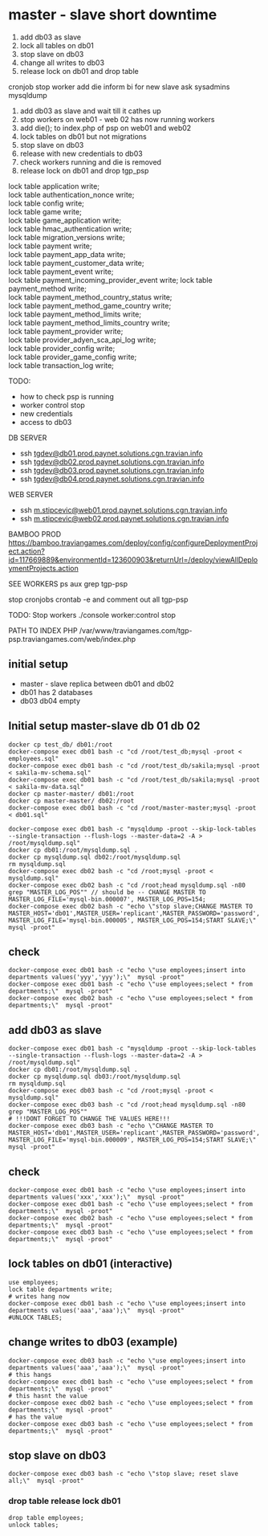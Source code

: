 # master - slave short downtime
1. add db03 as slave
2. lock all tables on db01
3. stop slave on db03
4. change all writes to db03
5. release lock on db01 and drop table

cronjob
stop worker
add die
inform bi for new slave
ask sysadmins mysqldump

1. add db03 as slave and wait till it cathes up
2. stop workers on web01 - web 02 has now running workers
3. add die(); to index.php of psp on web01 and web02
4. lock tables on db01 but not migrations
5. stop slave on db03
6. release with new credentials to db03
7. check workers running and die is removed
8. release lock on db01 and drop tgp_psp


lock table application write;                     
lock table authentication_nonce write;            
lock table config write;                          
lock table game write;                            
lock table game_application write;                
lock table hmac_authentication write;             
lock table migration_versions write;              
lock table payment write;                         
lock table payment_app_data write;                
lock table payment_customer_data write;           
lock table payment_event write;                   
lock table payment_incoming_provider_event write; 
lock table payment_method write;                  
lock table payment_method_country_status write;   
lock table payment_method_game_country write;     
lock table payment_method_limits write;           
lock table payment_method_limits_country  write;  
lock table payment_provider write;                
lock table provider_adyen_sca_api_log write;      
lock table provider_config write;                 
lock table provider_game_config  write;           
lock table transaction_log  write;                





TODO: 
- how to check psp is running 
- worker control stop
- new credentials
- access to db03


DB SERVER 
- ssh tgdev@db01.prod.paynet.solutions.cgn.travian.info 
- ssh tgdev@db02.prod.paynet.solutions.cgn.travian.info 
- ssh tgdev@db03.prod.paynet.solutions.cgn.travian.info 
- ssh tgdev@db04.prod.paynet.solutions.cgn.travian.info 

WEB SERVER
- ssh m.stipcevic@web01.prod.paynet.solutions.cgn.travian.info
- ssh m.stipcevic@web02.prod.paynet.solutions.cgn.travian.info

BAMBOO PROD
https://bamboo.traviangames.com/deploy/config/configureDeploymentProject.action?id=117669889&environmentId=123600903&returnUrl=/deploy/viewAllDeploymentProjects.action

SEE WORKERS
ps aux  grep tgp-psp

stop cronjobs
crontab -e and comment out all tgp-psp

TODO: Stop workers
./console worker:control stop 

PATH TO INDEX PHP
/var/www/traviangames.com/tgp-psp.traviangames.com/web/index.php




## initial setup
- master - slave replica between db01 and db02
- db01 has 2 databases
- db03 db04 empty

## Initial setup master-slave db 01 db 02
```
docker cp test_db/ db01:/root
docker-compose exec db01 bash -c "cd /root/test_db;mysql -proot < employees.sql"
docker-compose exec db01 bash -c "cd /root/test_db/sakila;mysql -proot < sakila-mv-schema.sql"
docker-compose exec db01 bash -c "cd /root/test_db/sakila;mysql -proot < sakila-mv-data.sql"
docker cp master-master/ db01:/root
docker cp master-master/ db02:/root
docker-compose exec db01 bash -c "cd /root/master-master;mysql -proot < db01.sql"

docker-compose exec db01 bash -c "mysqldump -proot --skip-lock-tables --single-transaction --flush-logs --master-data=2 -A > /root/mysqldump.sql"
docker cp db01:/root/mysqldump.sql .
docker cp mysqldump.sql db02:/root/mysqldump.sql
rm mysqldump.sql
docker-compose exec db02 bash -c "cd /root;mysql -proot < mysqldump.sql"
docker-compose exec db02 bash -c "cd /root;head mysqldump.sql -n80  grep "MASTER_LOG_POS"" // should be -- CHANGE MASTER TO MASTER_LOG_FILE='mysql-bin.000007', MASTER_LOG_POS=154;
docker-compose exec db02 bash -c "echo \"stop slave;CHANGE MASTER TO MASTER_HOST='db01',MASTER_USER='replicant',MASTER_PASSWORD='password', MASTER_LOG_FILE='mysql-bin.000005', MASTER_LOG_POS=154;START SLAVE;\"  mysql -proot"

```

## check 
```
docker-compose exec db01 bash -c "echo \"use employees;insert into departments values('yyy','yyy');\"  mysql -proot"
docker-compose exec db01 bash -c "echo \"use employees;select * from departments;\"  mysql -proot"
docker-compose exec db02 bash -c "echo \"use employees;select * from departments;\"  mysql -proot"
```

## add db03 as slave
```
docker-compose exec db01 bash -c "mysqldump -proot --skip-lock-tables --single-transaction --flush-logs --master-data=2 -A > /root/mysqldump.sql"
docker cp db01:/root/mysqldump.sql .
docker cp mysqldump.sql db03:/root/mysqldump.sql
rm mysqldump.sql
docker-compose exec db03 bash -c "cd /root;mysql -proot < mysqldump.sql"
docker-compose exec db03 bash -c "cd /root;head mysqldump.sql -n80  grep "MASTER_LOG_POS""
# !!!DONT FORGET TO CHANGE THE VALUES HERE!!!
docker-compose exec db03 bash -c "echo \"CHANGE MASTER TO MASTER_HOST='db01',MASTER_USER='replicant',MASTER_PASSWORD='password', MASTER_LOG_FILE='mysql-bin.000009', MASTER_LOG_POS=154;START SLAVE;\"  mysql -proot"
```

## check 
```
docker-compose exec db01 bash -c "echo \"use employees;insert into departments values('xxx','xxx');\"  mysql -proot"
docker-compose exec db01 bash -c "echo \"use employees;select * from departments;\"  mysql -proot"
docker-compose exec db02 bash -c "echo \"use employees;select * from departments;\"  mysql -proot"
docker-compose exec db03 bash -c "echo \"use employees;select * from departments;\"  mysql -proot"
```

## lock tables on db01 (interactive)
```
use employees;
lock table departments write;
# writes hang now
docker-compose exec db01 bash -c "echo \"use employees;insert into departments values('aaa','aaa');\"  mysql -proot"
#UNLOCK TABLES;
```

## change writes to db03 (example)
```
docker-compose exec db03 bash -c "echo \"use employees;insert into departments values('aaa','aaa');\"  mysql -proot"
# this hangs
docker-compose exec db01 bash -c "echo \"use employees;select * from departments;\"  mysql -proot"
# this hasnt the value
docker-compose exec db02 bash -c "echo \"use employees;select * from departments;\"  mysql -proot"
# has the value
docker-compose exec db03 bash -c "echo \"use employees;select * from departments;\"  mysql -proot"
```

## stop slave on db03
```
docker-compose exec db03 bash -c "echo \"stop slave; reset slave all;\"  mysql -proot"
```
### drop table release lock db01
```
drop table employees;
unlock tables;
```
